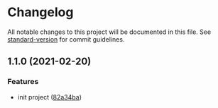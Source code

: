 # Changelog

All notable changes to this project will be documented in this file. See [standard-version](https://github.com/conventional-changelog/standard-version) for commit guidelines.

## 1.1.0 (2021-02-20)


### Features

* init project ([82a34ba](https://github.com/kokjwdev/test-project/commit/82a34ba505c795ac25c892ab0d6f10435e1640f2))
